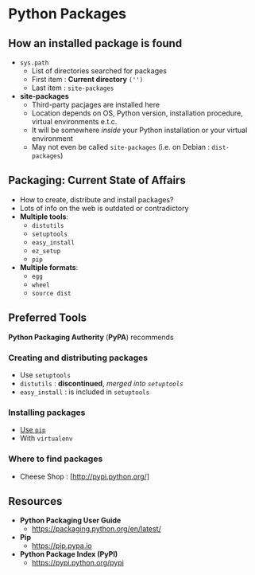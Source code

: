 # Python Packages

## How an installed package is found

* `sys.path`
  * List of directories searched for packages
  * First item : **Current directory** `('')`
  * Last item : `site-packages`
* **site-packages**
  * Third-party pacjages are installed here
  * Location depends on OS, Python version, installation procedure, virtual environments e.t.c.
  * It will be somewhere _inside_ your Python installation or your virtual environment
  * May not even be called `site-packages` (i.e. on Debian : `dist-packages`)

## Packaging: Current State of Affairs

* How to create, distribute and install packages?
* Lots of info on the web is outdated or contradictory
* **Multiple tools**:
  * `distutils`
  * `setuptools`
  * `easy_install`
  * `ez_setup`
  * `pip`
* **Multiple formats**:
  * `egg`
  * `wheel`
  * `source dist`

## Preferred Tools

**Python Packaging Authority** (**PyPA**) recommends

### Creating and distributing packages

* Use `setuptools`
* `distutils`    : **discontinued**, _merged into `setuptools`_
* `easy_install` : is included in `setuptools`


### Installing packages

* [Use `pip`](Pip.md)
* With `virtualenv`

### Where to find packages

* Cheese Shop : [http://pypi.python.org/]


## Resources

* **Python Packaging User Guide**
  * https://packaging.python.org/en/latest/
* **Pip**
  * https://pip.pypa.io
* **Python Package Index (PyPI)**
  * https://pypi.python.org/pypi




